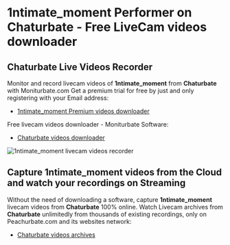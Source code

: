 # 1ntimate_moment Performer on Chaturbate - Free LiveCam videos downloader

## Chaturbate Live Videos Recorder

Monitor and record livecam videos of **1ntimate_moment** from **Chaturbate** with Moniturbate.com
Get a premium trial for free by just and only registering with your Email address:
* [1ntimate_moment Premium videos downloader](https://moniturbate.com/request-demo-licence-key.html)

Free livecam videos downloader - Moniturbate Software:
* [Chaturbate videos downloader](https://moniturbate.com/moniturbate-download-software.html)

![1ntimate_moment livecam videos recorder](https://peachurnet.com/templates/moniturbate-software.png)


## Capture 1ntimate_moment videos from the Cloud and watch your recordings on Streaming

Without the need of downloading a software, capture **1ntimate_moment** livecam videos from **Chaturbate** 100% online.
Watch Livecam archives from **Chaturbate** unlimitedly from thousands of existing recordings, only on Peachurbate.com and its websites network:
* [Chaturbate videos archives](https://peachurnet.com/)